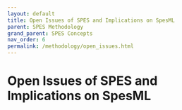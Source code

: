 ```yaml
---
layout: default
title: Open Issues of SPES and Implications on SpesML 
parent: SPES Methodology
grand_parent: SPES Concepts
nav_order: 6
permalink: /methodology/open_issues.html
---
```

# Open Issues of SPES and Implications on SpesML 
